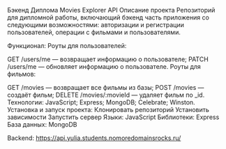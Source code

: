 Бэкенд Диплома Movies Explorer API
Описание проекта
Репозиторий для дипломной работы, включающий бэкенд часть приложения со следующими возможностями: авторизации и регистрации пользователей, операции с фильмами и пользователями.

Функционал:
Роуты для пользователей:

GET /users/me — возвращает информацию о пользователе;
PATCH /users/me — обновляет информацию о пользователе.
Роуты для фильмов:

GET /movies — возвращает все фильмы из базы;
POST /movies — создаёт фильм;
DELETE /movies/:movieId — удаляет фильм по _id.
Технологии:
JavaScript;
Express;
MongoDB;
Сelebrate;
Winston.
Установка и запуск проекта:
Клонировать репозиторий
Установить зависимости
Запустить сервер
Языки:
JavaScript
Библиотеки:
Express
База данных:
MongoDB

Backend: https://api.yulia.students.nomoredomainsrocks.ru/
